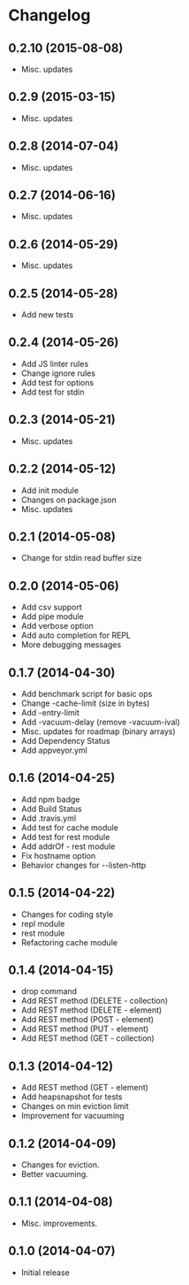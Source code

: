# Changelog

## 0.2.10 (2015-08-08)

- Misc. updates

## 0.2.9 (2015-03-15)

- Misc. updates

## 0.2.8 (2014-07-04)

- Misc. updates

## 0.2.7 (2014-06-16)

- Misc. updates

## 0.2.6 (2014-05-29)

- Misc. updates

## 0.2.5 (2014-05-28)

- Add new tests

## 0.2.4 (2014-05-26)

- Add JS linter rules
- Change ignore rules
- Add test for options
- Add test for stdin

## 0.2.3 (2014-05-21)

- Misc. updates

## 0.2.2 (2014-05-12)

- Add init module
- Changes on package.json
- Misc. updates

## 0.2.1 (2014-05-08)

- Change for stdin read buffer size

## 0.2.0 (2014-05-06)

- Add csv support
- Add pipe module
- Add verbose option
- Add auto completion for REPL
- More debugging messages

## 0.1.7 (2014-04-30)

- Add benchmark script for basic ops
- Change -cache-limit (size in bytes)
- Add -entry-limit
- Add -vacuum-delay (remove -vacuum-ival)
- Misc. updates for roadmap (binary arrays)
- Add Dependency Status
- Add appveyor.yml

## 0.1.6 (2014-04-25)

- Add npm badge
- Add Build Status
- Add .travis.yml
- Add test for cache module
- Add test for rest module
- Add addrOf - rest module
- Fix hostname option
- Behavior changes for --listen-http

## 0.1.5 (2014-04-22)

- Changes for coding style
- repl module
- rest module
- Refactoring cache module

## 0.1.4 (2014-04-15)

- drop command
- Add REST method (DELETE - collection)
- Add REST method (DELETE - element)
- Add REST method (POST - element)
- Add REST method (PUT - element)
- Add REST method (GET - collection)

## 0.1.3 (2014-04-12)

- Add REST method (GET - element)
- Add heapsnapshot for tests
- Changes on min eviction limit
- Improvement for vacuuming

## 0.1.2 (2014-04-09)

- Changes for eviction.
- Better vacuuming.

## 0.1.1 (2014-04-08)

- Misc. improvements.

## 0.1.0 (2014-04-07)

- Initial release